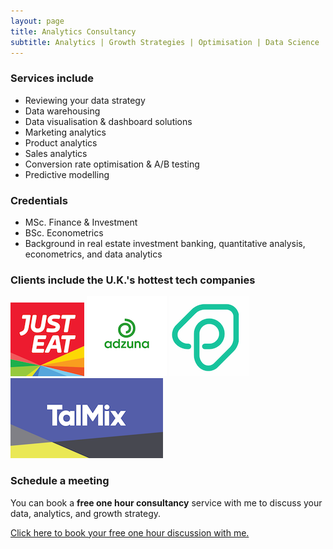 ```yaml
---
layout: page
title: Analytics Consultancy
subtitle: Analytics | Growth Strategies | Optimisation | Data Science  
---
```


### Services include
  - Reviewing your data strategy
  - Data warehousing 
  - Data visualisation & dashboard solutions
  - Marketing analytics
  - Product analytics
  - Sales analytics
  - Conversion rate optimisation & A/B testing
  - Predictive modelling

### Credentials
  - MSc. Finance & Investment
  - BSc. Econometrics
  - Background in real estate investment banking, quantitative analysis, econometrics, and data analytics
  
### Clients include the U.K.'s hottest tech companies
[![Just-Eat logo](/img/just-eat-logo.png)](https://www.just-eat.com)
[![Adzuna logo](/img/adzuna-logo.png)](https://www.adzuna.co.uk)
[![Plentific logo](/img/plentific-logo.png)](https://plentific.com)
[![Talmix logo](/img/talmix-logo.png)](https://www.talmix.com)

### Schedule a meeting
You can book a **free one hour consultancy** service with me to discuss your data, analytics, and growth strategy.

<!-- Calendly link widget begin -->
<link href="https://assets.calendly.com/assets/external/widget.css" rel="stylesheet">
<script src="https://assets.calendly.com/assets/external/widget.js" type="text/javascript"></script>
<a href="" onclick="Calendly.showPopupWidget('https://calendly.com/gorkemmeral/meeting');return false;">Click here to book your free one hour discussion with me.</a>
<!-- Calendly link widget end -->

<!-- Calendly badge widget begin -->
<link href="https://assets.calendly.com/assets/external/widget.css" rel="stylesheet">
<script src="https://assets.calendly.com/assets/external/widget.js" type="text/javascript"></script>
<script type="text/javascript">Calendly.initBadgeWidget({url: 'https://calendly.com/gorkemmeral/meeting', text: 'Schedule a meeting', color: '#4d5055', branding: false});</script>
<!-- Calendly badge widget end -->
